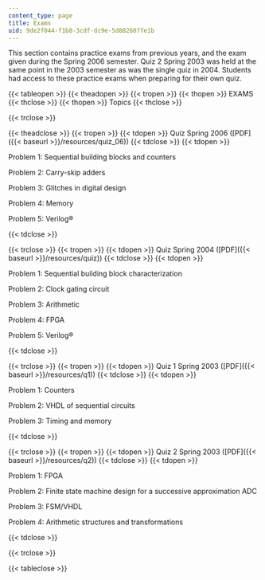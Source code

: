 ```yaml
---
content_type: page
title: Exams
uid: 9de2f044-f1b8-3cdf-dc9e-5d882607fe1b
---
```


This section contains practice exams from previous years, and the exam given during the Spring 2006 semester. Quiz 2 Spring 2003 was held at the same point in the 2003 semester as was the single quiz in 2004. Students had access to these practice exams when preparing for their own quiz.

{{< tableopen >}}
{{< theadopen >}}
{{< tropen >}}
{{< thopen >}}
EXAMS
{{< thclose >}}
{{< thopen >}}
Topics
{{< thclose >}}

{{< trclose >}}

{{< theadclose >}}
{{< tropen >}}
{{< tdopen >}}
Quiz Spring 2006 ([PDF]({{< baseurl >}}/resources/quiz_06))
{{< tdclose >}}
{{< tdopen >}}


Problem 1: Sequential building blocks and counters

Problem 2: Carry-skip adders

Problem 3: Glitches in digital design

Problem 4: Memory

Problem 5: Verilog®


{{< tdclose >}}

{{< trclose >}}
{{< tropen >}}
{{< tdopen >}}
Quiz Spring 2004 ([PDF]({{< baseurl >}}/resources/quiz))
{{< tdclose >}}
{{< tdopen >}}


Problem 1: Sequential building block characterization

Problem 2: Clock gating circuit

Problem 3: Arithmetic

Problem 4: FPGA

Problem 5: Verilog®


{{< tdclose >}}

{{< trclose >}}
{{< tropen >}}
{{< tdopen >}}
Quiz 1 Spring 2003 ([PDF]({{< baseurl >}}/resources/q1))
{{< tdclose >}}
{{< tdopen >}}


Problem 1: Counters

Problem 2: VHDL of sequential circuits

Problem 3: Timing and memory


{{< tdclose >}}

{{< trclose >}}
{{< tropen >}}
{{< tdopen >}}
Quiz 2 Spring 2003 ([PDF]({{< baseurl >}}/resources/q2))
{{< tdclose >}}
{{< tdopen >}}


Problem 1: FPGA

Problem 2: Finite state machine design for a successive approximation ADC

Problem 3: FSM/VHDL

Problem 4: Arithmetic structures and transformations


{{< tdclose >}}

{{< trclose >}}

{{< tableclose >}}